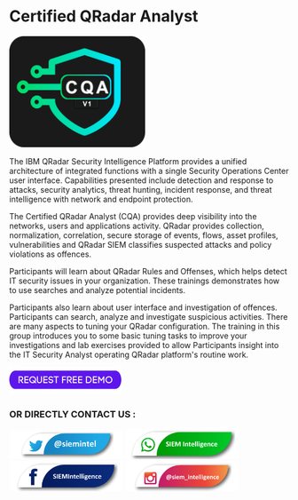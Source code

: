 # Certified QRadar Analyst

<img src="https://raw.githubusercontent.com/siemintelligence/siemintelligence/pics/BADGES/BADGE%20LOGO-02.png" alt="Certified QRadar Analyst" width="245" height="200">



The IBM QRadar Security Intelligence Platform provides a unified architecture of integrated functions with a single Security Operations Center user interface. Capabilities presented include detection and response to attacks, security analytics, threat hunting, incident response, and threat intelligence with network and endpoint protection.

The Certified QRadar Analyst (CQA) provides deep visibility into the networks, users and applications activity. QRadar provides collection, normalization, correlation, secure storage of events, flows, asset profiles, vulnerabilities and QRadar SIEM classifies suspected attacks and policy violations as offences.

Participants will learn about QRadar Rules and Offenses, which helps detect IT security issues in your organization. These trainings demonstrates how to use searches and analyze potential incidents. 

Participants also learn about user interface and investigation of offences. Participants can search, analyze and investigate suspicious activities.
There are many aspects to tuning your QRadar configuration. The training in this group introduces you to some basic tuning tasks to improve your investigations and lab exercises provided to allow Participants insight into the IT Security Analyst operating QRadar platform's routine work.


<a href="https://www.siemintelligence.com" rel="nofollow"><img src="https://raw.githubusercontent.com/siemintelligence/siemintelligence/main/images/REQUEST%20FREE%20DEMO.png" alt="Request a FREE Demo"  style="max-width:100%;"></a>

      
### OR DIRECTLY CONTACT US :

<a href="https://twitter.com/siemintel" rel="nofollow"><img src="https://raw.githubusercontent.com/siemintelligence/siemintelligence/main/images/twitter%20siem.png" alt="Follow us on Twitter"  style="max-width:100%;"></a>
<a href="https://wa.me/917737131337" rel="nofollow"><img src="https://raw.githubusercontent.com/siemintelligence/siemintelligence/main/images/whatsapp%20siem.png" alt="Text us on WhatsApp"  style="max-width:100%;"></a>
<a href="https://www.facebook.com/SIEMIntelligence/" rel="nofollow"><img src="https://raw.githubusercontent.com/siemintelligence/siemintelligence/main/images/facebook%20siem.png" alt="Follow us on Facebook"  style="max-width:100%;"></a>
<a href="https://www.instagram.com/siem_intelligence/" rel="nofollow"><img src="https://raw.githubusercontent.com/siemintelligence/siemintelligence/main/images/instagram%20siem.png" alt="Follow us on Instagram"  style="max-width:100%;"></a>
